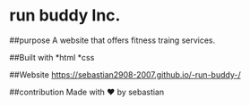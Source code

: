 # run buddy Inc.

##purpose
A website that offers fitness traing services.

##Built with
*html
*css

##Website
https://sebastian2908-2007.github.io/-run-buddy-/

##contribution
Made with ❤️ by sebastian
